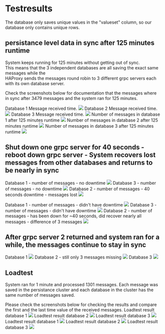 # Testresults
The database only saves unique values in the "valueset" column, so our database only contains unique rows.
## persistance level data in sync after 125 minutes runtime
System keeps running for 125 minutes without getting out of sync.  
This means that the 3 independent databases are all saving the exact same messages while the  
HAProxy sends the messages round robin to 3 different grpc servers each with its own database server.  
  
Check the screenshots below for documentation that the messages where in sync after 3479 messages and the system ran for 125 minutes.  
  
Database 1 Message received time.
![](125_Minuten_Laufzeit-erste_Nachrichten1.png)
Database 2 Message received time.
![](125_Minuten_Laufzeit-erste_Nachrichten2.png)
Database 3 Message received time.
![](125_Minuten_Laufzeit-erste_Nachrichten3.png)
Number of messages in database 1 after 125 minutes runtime
![](125_Minuten_Laufzeit_sync1.png)
Number of messages in database 2 after 125 minutes runtime
![](125_Minuten_Laufzeit_sync2.png)
Number of messages in database 3 after 125 minutes runtime
![](125_Minuten_Laufzeit_sync3.png)

## Shut down one grpc server for 40 seconds - reboot down grpc server - System recovers lost messages from other databases and returns to be nearly in sync

Database 1 - number of messages - no downtime
![](shutdown-lost-messages-1.png)
Database 3 - number of messages - no downtime
![](shutdown-lost-messages-3.png)
Database 2 - number of messages - 40 seconds downtime - messages lost
![](shutdown-lost-messages-2.png)
  
  
Database 1 - number of messages - didn't have downtime
![](after-shutdown-returned-messages-1.png)
Database 3 - number of messages - didn't have downtime
![](after-shutdown-returned-messages-3.png)
Database 2 - number of messages - has been down for ~40 seconds, did recover nearly all messages - difference of 3 messages
![](after-shutdown-returned-messages-2.png)

## After grpc server 2 returned and system ran for a while, the messages continue to stay in sync
Database 1
![](after-shutdown-1.png)
Database 2 - still only 3 messages missing
![](after-shutdown-2.png)
Database 3
![](after-shutdown-3.png)

## Loadtest
System ran for 1 minute and processed 1301 messages. Each message was saved in the persistance cluster and each database in the cluster has the same number of messages saved.
  
  
Please check the screenshots below for checking the results and compare the first and the last time value of the received messages.
Loadtest result database 1
![](loadtest_1.png)
Loadtest result database 2
![](loadtest_2.png)
Loadtest result database 3
![](loadtest_3.png)
Loadtest result database 1
![](loadtest_1-1.png)
Loadtest result database 2
![](loadtest_2-1.png)
Loadtest result database 3
![](loadtest_3-1.png)
